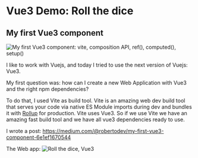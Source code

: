 # Vue3 Demo: Roll the dice


## My first Vue3 component

![My first Vue3 component: vite, composition API, ref(), computed(), setup()](https://cdn-images-1.medium.com/max/4424/1*oGppz_lFrCY2sW6j_DYtgQ.png)

I like to work with Vuejs, and today I tried to use the next version of Vuejs: Vue3.

My first question was: how can I create a new Web Application with Vue3 and the right npm dependencies?

To do that, I used Vite as build tool. Vite is an amazing web dev build tool that serves your code via native ES Module imports during dev and bundles it with [Rollup](https://rollupjs.org/) for production. Vite uses Vue3. So if we use Vite we have an amazing fast build tool and we have all vue3 dependencies ready to use.

I wrote a post: https://medium.com/@robertodev/my-first-vue3-component-6e1ef1670544


The Web app:
![Roll the dice, Vue3](https://miro.medium.com/max/1400/1*JUXyxLl_yoHQfUc3aMOkvA.gif)
